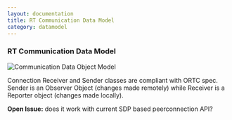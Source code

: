 ```yaml
---
layout: documentation
title: RT Communication Data Model 
category: datamodel
---
```


### RT Communication Data Model

<!--
@startuml "RTCommunication-Data-Object-Model.png"

package Stream <<Rect>> {

	interface MediaStreamTrack : EventTarget {
    readonly    attribute DOMString             kind;
    readonly    attribute DOMString             id;
    readonly    attribute DOMString             label;
                attribute boolean               enabled;
    readonly    attribute boolean               muted;
                attribute EventHandler          onmute;
                attribute EventHandler          onunmute;
    readonly    attribute boolean               _readonly;
    readonly    attribute boolean               remote;
    readonly    attribute MediaStreamTrackState readyState;
                attribute EventHandler          onended;
	};

dictionary MediaTrackSupportedConstraints {
    boolean width;
    boolean height;
    boolean aspectRatio;
    boolean frameRate;
    boolean facingMode;
    boolean volume;
    boolean sampleRate;
    boolean sampleSize;
    boolean echoCancellation;
    boolean deviceId;
    boolean groupId;
};

	dictionary MediaTrackCapabilities {
    (long or LongRange)     width;
    (long or LongRange)     height;
    (double or DoubleRange) aspectRatio;
    (double or DoubleRange) frameRate;
    DOMString               facingMode;
    (double or DoubleRange) volume;
    (long or LongRange)     sampleRate;
    (long or LongRange)     sampleSize;
    sequence<boolean>       echoCancellation;
    DOMString               deviceId;
    DOMString               groupId;
	};


enum MediaStreamTrackState {
    "live",
    "ended"
};

enum SourceTypeEnum {
    "camera",
    "microphone"
};
	dictionary MediaTrackSettings {
    long      width;
    long      height;
    double    aspectRatio;
    double    frameRate;
    DOMString facingMode;
    double    volume;
    long      sampleRate;
    long      sampleSize;
    boolean   echoCancellation;
    DOMString deviceId;
    DOMString groupId;
	}

enum MediaDeviceKind {
    "audioinput",
    "audiooutput",
    "videoinput"
};
}

package Connection <<Rect>> {

	class	Receiver {

	}

	class	Sender {

	}

}



@enduml
-->

![Communication Data Object Model](RTCommunication-Data-Object-Model.png)

Connection Receiver and Sender classes are compliant with ORTC spec.
Sender is an Observer Object (changes made remotely) while Receiver is a Reporter object (changes made locally).

**Open Issue:** does it work with current SDP based peerconnection API?
